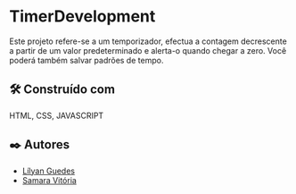 #  TimerDevelopment

Este projeto refere-se a um temporizador, efectua a contagem decrescente a partir de um valor predeterminado e alerta-o quando chegar a zero. Você poderá também salvar padrões de tempo.

## 🛠️ Construído com

HTML, CSS, JAVASCRIPT


## ✒️ Autores

- [Lílyan Guedes](https://github.com/LilyanGuedes)
- [Samara Vitória](https://github.com/iamsamarav)
